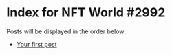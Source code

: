 # Index for NFT World #2992
Posts will be displayed in the order below:

- [Your first post](./001-first.md)

